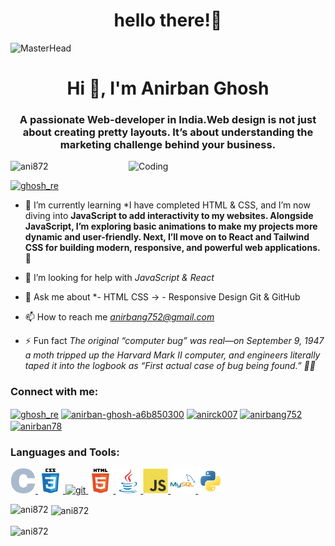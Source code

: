 <h1 align="center" class="heading-element" dir="auto">hello there!🤟</h1>
 <img src="https://camo.githubusercontent.com/3528362add88d349738c678c14b9c1fd8e8b9e7128ced4d71984a51b3c6ed692/68747470733a2f2f6d656469612e6c6963646e2e636f6d2f646d732f696d6167652f43344531324151486f6861614a6d36714e4e772f61727469636c652d636f7665725f696d6167652d736872696e6b5f3630305f323030302f302f313633303532363435353337303f653d3231343734383336343726763d6265746126743d753259314b6d34425134497078523935556166785844356670755f665a76685f4b4532714876715f6e6745" alt="MasterHead" data-canonical-src="https://media.licdn.com/dms/image/C4E12AQHohaaJm6qNNw/article-cover_image-shrink_600_2000/0/1630526455370?e=2147483647&amp;v=beta&amp;t=u2Y1Km4BQ4IpxR95UafxXD5fpu_fZvh_KE2qHvq_ngE" style="max-width: 100%;">

<h1 align="center">Hi 👋, I'm Anirban Ghosh</h1>
<h3 align="center">A passionate Web-developer in India.Web design is not just about creating pretty layouts. It’s about understanding the marketing challenge behind your business.</h3>
<img align="right" alt="Coding" width="315" src="https://media1.giphy.com/media/v1.Y2lkPTc5MGI3NjExMWRhcXJldWtmZThhOXprd3VmemhsdHkwbGljenBpNHZvMG1xaHJpOCZlcD12MV9pbnRlcm5hbF9naWZfYnlfaWQmY3Q9Zw/bGgsc5mWoryfgKBx1u/giphy.gif">

<p align="left"> <img src="https://komarev.com/ghpvc/?username=ani872&label=Profile%20views&color=0e75b6&style=flat" alt="ani872" /> </p>

<p align="left"> <a href="https://twitter.com/ghosh_re" target="blank"><img src="https://img.shields.io/twitter/follow/ghosh_re?logo=twitter&style=for-the-badge" alt="ghosh_re" /></a> </p>


- 🌱 I’m currently learning *I have completed HTML & CSS, and I’m now diving into **JavaScript to add interactivity to my websites. Alongside JavaScript, I’m exploring basic animations to make my projects more dynamic and user-friendly. Next, I’ll move on to React and Tailwind CSS for building modern, responsive, and powerful web applications. 🚀**

- 🤝 I’m looking for help with *JavaScript & React*

- 💬 Ask me about *- HTML  CSS →  - Responsive Design  Git & GitHub

- 📫 How to reach me *anirbang752@gmail.com*

- ⚡ Fun fact *The original “computer bug” was real—on September 9, 1947 a *moth tripped up the Harvard Mark II computer, and engineers literally taped it into the logbook as “First actual case of bug being found.” 🐛😂**

<h3 align="left">Connect with me:</h3>
<p align="left">
<a href="https://twitter.com/ghosh_re" target="blank"><img align="center" src="https://raw.githubusercontent.com/rahuldkjain/github-profile-readme-generator/master/src/images/icons/Social/twitter.svg" alt="ghosh_re" height="30" width="40" /></a>
<a href="https://linkedin.com/in/anirban-ghosh-a6b850300" target="blank"><img align="center" src="https://raw.githubusercontent.com/rahuldkjain/github-profile-readme-generator/master/src/images/icons/Social/linked-in-alt.svg" alt="anirban-ghosh-a6b850300" height="30" width="40" /></a>
<a href="https://instagram.com/anirck007" target="blank"><img align="center" src="https://raw.githubusercontent.com/rahuldkjain/github-profile-readme-generator/master/src/images/icons/Social/instagram.svg" alt="anirck007" height="30" width="40" /></a>
<a href="https://www.hackerrank.com/anirbang752" target="blank"><img align="center" src="https://raw.githubusercontent.com/rahuldkjain/github-profile-readme-generator/master/src/images/icons/Social/hackerrank.svg" alt="anirbang752" height="30" width="40" /></a>
<a href="https://www.leetcode.com/anirban78" target="blank"><img align="center" src="https://raw.githubusercontent.com/rahuldkjain/github-profile-readme-generator/master/src/images/icons/Social/leet-code.svg" alt="anirban78" height="30" width="40" /></a>
</p>

<h3 align="left">Languages and Tools:</h3>
<p align="left"> <a href="https://www.cprogramming.com/" target="_blank" rel="noreferrer"> <img src="https://raw.githubusercontent.com/devicons/devicon/master/icons/c/c-original.svg" alt="c" width="40" height="40"/> </a> <a href="https://www.w3schools.com/css/" target="_blank" rel="noreferrer"> <img src="https://raw.githubusercontent.com/devicons/devicon/master/icons/css3/css3-original-wordmark.svg" alt="css3" width="40" height="40"/> </a> <a href="https://git-scm.com/" target="_blank" rel="noreferrer"> <img src="https://www.vectorlogo.zone/logos/git-scm/git-scm-icon.svg" alt="git" width="40" height="40"/> </a> <a href="https://www.w3.org/html/" target="_blank" rel="noreferrer"> <img src="https://raw.githubusercontent.com/devicons/devicon/master/icons/html5/html5-original-wordmark.svg" alt="html5" width="40" height="40"/> </a> <a href="https://www.java.com" target="_blank" rel="noreferrer"> <img src="https://raw.githubusercontent.com/devicons/devicon/master/icons/java/java-original.svg" alt="java" width="40" height="40"/> </a> <a href="https://developer.mozilla.org/en-US/docs/Web/JavaScript" target="_blank" rel="noreferrer"> <img src="https://raw.githubusercontent.com/devicons/devicon/master/icons/javascript/javascript-original.svg" alt="javascript" width="40" height="40"/> </a> <a href="https://www.mysql.com/" target="_blank" rel="noreferrer"> <img src="https://raw.githubusercontent.com/devicons/devicon/master/icons/mysql/mysql-original-wordmark.svg" alt="mysql" width="40" height="40"/> </a> <a href="https://www.python.org" target="_blank" rel="noreferrer"> <img src="https://raw.githubusercontent.com/devicons/devicon/master/icons/python/python-original.svg" alt="python" width="40" height="40"/> </a> </p>

<p><img align="left" src="https://github-readme-stats.vercel.app/api/top-langs?username=ani872&show_icons=true&locale=en&layout=compact" alt="ani872" /></p>

<p>&nbsp;<img align="center" src="https://github-readme-stats.vercel.app/api?username=ani872&show_icons=true&locale=en" alt="ani872" /></p>

<p><img align="center" src="https://github-readme-streak-stats.herokuapp.com/?user=ani872&" alt="ani872" /></p>
